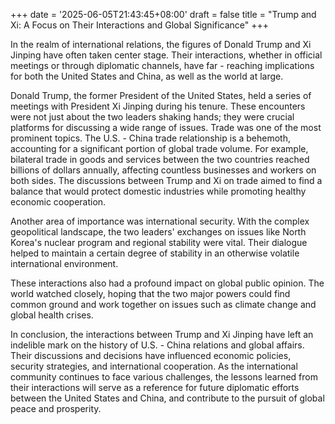 +++
date = '2025-06-05T21:43:45+08:00'
draft = false
title = "Trump and Xi: A Focus on Their Interactions and Global Significance"
+++

In the realm of international relations, the figures of Donald Trump and Xi Jinping have often taken center stage. Their interactions, whether in official meetings or through diplomatic channels, have far - reaching implications for both the United States and China, as well as the world at large.

Donald Trump, the former President of the United States, held a series of meetings with President Xi Jinping during his tenure. These encounters were not just about the two leaders shaking hands; they were crucial platforms for discussing a wide range of issues. Trade was one of the most prominent topics. The U.S. - China trade relationship is a behemoth, accounting for a significant portion of global trade volume. For example, bilateral trade in goods and services between the two countries reached billions of dollars annually, affecting countless businesses and workers on both sides. The discussions between Trump and Xi on trade aimed to find a balance that would protect domestic industries while promoting healthy economic cooperation.

Another area of importance was international security. With the complex geopolitical landscape, the two leaders' exchanges on issues like North Korea's nuclear program and regional stability were vital. Their dialogue helped to maintain a certain degree of stability in an otherwise volatile international environment.

These interactions also had a profound impact on global public opinion. The world watched closely, hoping that the two major powers could find common ground and work together on issues such as climate change and global health crises.

In conclusion, the interactions between Trump and Xi Jinping have left an indelible mark on the history of U.S. - China relations and global affairs. Their discussions and decisions have influenced economic policies, security strategies, and international cooperation. As the international community continues to face various challenges, the lessons learned from their interactions will serve as a reference for future diplomatic efforts between the United States and China, and contribute to the pursuit of global peace and prosperity.